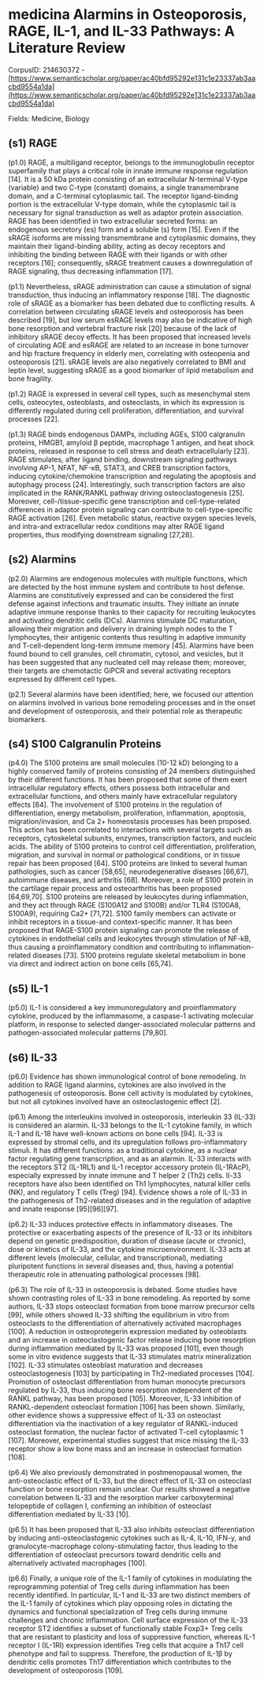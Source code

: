 # medicina Alarmins in Osteoporosis, RAGE, IL-1, and IL-33 Pathways: A Literature Review

CorpusID: 214630372 - [https://www.semanticscholar.org/paper/ac40bfd95292e131c1e23337ab3aacbd9554a1da](https://www.semanticscholar.org/paper/ac40bfd95292e131c1e23337ab3aacbd9554a1da)

Fields: Medicine, Biology

## (s1) RAGE
(p1.0) RAGE, a multiligand receptor, belongs to the immunoglobulin receptor superfamily that plays a critical role in innate immune response regulation [14]. It is a 50 kDa protein consisting of an extracellular N-terminal V-type (variable) and two C-type (constant) domains, a single transmembrane domain, and a C-terminal cytoplasmic tail. The receptor ligand-binding portion is the extracellular V-type domain, while the cytoplasmic tail is necessary for signal transduction as well as adaptor protein association. RAGE has been identified in two extracellular secreted forms: an endogenous secretory (es) form and a soluble (s) form [15]. Even if the sRAGE isoforms are missing transmembrane and cytoplasmic domains, they maintain their ligand-binding ability, acting as decoy receptors and inhibiting the binding between RAGE with their ligands or with other receptors [16]; consequently, sRAGE treatment causes a downregulation of RAGE signaling, thus decreasing inflammation [17].

(p1.1) Nevertheless, sRAGE administration can cause a stimulation of signal transduction, thus inducing an inflammatory response [18]. The diagnostic role of sRAGE as a biomarker has been debated due to conflicting results. A correlation between circulating sRAGE levels and osteoporosis has been described [19], but low serum esRAGE levels may also be indicative of high bone resorption and vertebral fracture risk [20] because of the lack of inhibitory sRAGE decoy effects. It has been proposed that increased levels of circulating AGE and esRAGE are related to an increase in bone turnover and hip fracture frequency in elderly men, correlating with osteopenia and osteoporosis [21]. sRAGE levels are also negatively correlated to BMI and leptin level, suggesting sRAGE as a good biomarker of lipid metabolism and bone fragility.

(p1.2) RAGE is expressed in several cell types, such as mesenchymal stem cells, osteocytes, osteoblasts, and osteoclasts, in which its expression is differently regulated during cell proliferation, differentiation, and survival processes [22].

(p1.3) RAGE binds endogenous DAMPs, including AGEs, S100 calgranulin proteins, HMGB1, amyloid β peptide, macrophage 1 antigen, and heat shock proteins, released in response to cell stress and death extracellularly [23]. RAGE stimulates, after ligand binding, downstream signaling pathways involving AP-1, NFAT, NF-κB, STAT3, and CREB transcription factors, inducing cytokine/chemokine transcription and regulating the apoptosis and autophagy process [24]. Interestingly, such transcription factors are also implicated in the RANK/RANKL pathway driving osteoclastogenesis [25]. Moreover, cell-/tissue-specific gene transcription and cell-type-related differences in adaptor protein signaling can contribute to cell-type-specific RAGE activation [26]. Even metabolic status, reactive oxygen species levels, and intra-and extracellular redox conditions may alter RAGE ligand properties, thus modifying downstream signaling [27,28].
## (s2) Alarmins
(p2.0) Alarmins are endogenous molecules with multiple functions, which are detected by the host immune system and contribute to host defense. Alarmins are constitutively expressed and can be considered the first defense against infections and traumatic insults. They initiate an innate adaptive immune response thanks to their capacity for recruiting leukocytes and activating dendritic cells (DCs). Alarmins stimulate DC maturation, allowing their migration and delivery in draining lymph nodes to the T lymphocytes, their antigenic contents thus resulting in adaptive immunity and T-cell-dependent long-term immune memory [45]. Alarmins have been found bound to cell granules, cell chromatin, cytosol, and vesicles, but it has been suggested that any nucleated cell may release them; moreover, their targets are chemotactic GiPCR and several activating receptors expressed by different cell types.

(p2.1) Several alarmins have been identified; here, we focused our attention on alarmins involved in various bone remodeling processes and in the onset and development of osteoporosis, and their potential role as therapeutic biomarkers.
## (s4) S100 Calgranulin Proteins
(p4.0) The S100 proteins are small molecules (10-12 kD) belonging to a highly conserved family of proteins consisting of 24 members distinguished by their different functions. It has been proposed that some of them exert intracellular regulatory effects, others possess both intracellular and extracellular functions, and others mainly have extracellular regulatory effects [64]. The involvement of S100 proteins in the regulation of differentiation, energy metabolism, proliferation, inflammation, apoptosis, migration/invasion, and Ca 2+ homeostasis processes has been proposed. This action has been correlated to interactions with several targets such as receptors, cytoskeletal subunits, enzymes, transcription factors, and nucleic acids. The ability of S100 proteins to control cell differentiation, proliferation, migration, and survival in normal or pathological conditions, or in tissue repair has been proposed [64]. S100 proteins are linked to several human pathologies, such as cancer [58,65], neurodegenerative diseases [66,67], autoimmune diseases, and arthritis [68]. Moreover, a role of S100 protein in the cartilage repair process and osteoarthritis has been proposed [64,69,70]. S100 proteins are released by leukocytes during inflammation, and they act through RAGE (S100A12 and S100B) and/or TLR4 (S100A8, S100A9), requiring Ca2+ [71,72]. S100 family members can activate or inhibit receptors in a tissue-and context-specific manner. It has been proposed that RAGE-S100 protein signaling can promote the release of cytokines in endothelial cells and leukocytes through stimulation of NF-kB, thus causing a proinflammatory condition and contributing to inflammation-related diseases [73]. S100 proteins regulate skeletal metabolism in bone via direct and indirect action on bone cells [65,74].
## (s5) IL-1
(p5.0) IL-1 is considered a key immunoregulatory and proinflammatory cytokine, produced by the inflammasome, a caspase-1 activating molecular platform, in response to selected danger-associated molecular patterns and pathogen-associated molecular patterns [79,80].
## (s6) IL-33
(p6.0) Evidence has shown immunological control of bone remodeling. In addition to RAGE ligand alarmins, cytokines are also involved in the pathogenesis of osteoporosis. Bone cell activity is modulated by cytokines, but not all cytokines involved have an osteoclastogenic effect [2].

(p6.1) Among the interleukins involved in osteoporosis, interleukin 33 (IL-33) is considered an alarmin. IL-33 belongs to the IL-1 cytokine family, in which IL-1 and IL-18 have well-known actions on bone cells [94]. IL-33 is expressed by stromal cells, and its upregulation follows pro-inflammatory stimuli. It has different functions: as a traditional cytokine, as a nuclear factor regulating gene transcription, and as an alarmin. IL-33 interacts with the receptors ST2 (IL-1RL1) and IL-1 receptor accessory protein (IL-1RAcP), especially expressed by innate immune and T helper 2 (Th2) cells. Il-33 receptors have also been identified on Th1 lymphocytes, natural killer cells (NK), and regulatory T cells (Treg) [94]. Evidence shows a role of IL-33 in the pathogenesis of Th2-related diseases and in the regulation of adaptive and innate response [95][96][97].

(p6.2) IL-33 induces protective effects in inflammatory diseases. The protective or exacerbating aspects of the presence of IL-33 or its inhibitors depend on genetic predisposition, duration of disease (acute or chronic), dose or kinetics of IL-33, and the cytokine microenvironment. IL-33 acts at different levels (molecular, cellular, and transcriptional), mediating pluripotent functions in several diseases and, thus, having a potential therapeutic role in attenuating pathological processes [98].

(p6.3) The role of IL-33 in osteoporosis is debated. Some studies have shown contrasting roles of IL-33 in bone remodeling. As reported by some authors, IL-33 stops osteoclast formation from bone marrow precursor cells [99], while others showed IL-33 shifting the equilibrium in vitro from osteoclasts to the differentiation of alternatively activated macrophages [100]. A reduction in osteoprotegerin expression mediated by osteoblasts and an increase in osteoclastogenic factor release inducing bone resorption during inflammation mediated by IL-33 was proposed [101], even though some in vitro evidence suggests that IL-33 stimulates matrix mineralization [102]. IL-33 stimulates osteoblast maturation and decreases osteoclastogenesis [103] by participating in Th2-mediated processes [104]. Promotion of osteoclast differentiation from human monocyte precursors regulated by lL-33, thus inducing bone resorption independent of the RANKL pathway, has been proposed [105]. Moreover, IL-33 inhibition of RANKL-dependent osteoclast formation [106] has been shown. Similarly, other evidence shows a suppressive effect of IL-33 on osteoclast differentiation via the inactivation of a key regulator of RANKL-induced osteoclast formation, the nuclear factor of activated T-cell cytoplasmic 1 [107]. Moreover, experimental studies suggest that mice missing the IL-33 receptor show a low bone mass and an increase in osteoclast formation [108].

(p6.4) We also previously demonstrated in postmenopausal women, the anti-osteoclastic effect of IL-33, but the direct effect of IL-33 on osteoclast function or bone resorption remain unclear. Our results showed a negative correlation between IL-33 and the resorption marker carboxyterminal telopeptide of collagen I, confirming an inhibition of osteoclast differentiation mediated by IL-33 [10].

(p6.5) It has been proposed that IL-33 also inhibits osteoclast differentiation by inducing anti-osteoclastogenic cytokines such as IL-4, IL-10, IFN-y, and granulocyte-macrophage colony-stimulating factor, thus leading to the differentiation of osteoclast precursors toward dendritic cells and alternatively activated macrophages [100].

(p6.6) Finally, a unique role of the IL-1 family of cytokines in modulating the reprogramming potential of Treg cells during inflammation has been recently identified. In particular, IL-1 and IL-33 are two distinct members of the IL-1 family of cytokines which play opposing roles in dictating the dynamics and functional specialization of Treg cells during immune challenges and chronic inflammation. Cell surface expression of the IL-33 receptor ST2 identifies a subset of functionally stable Foxp3+ Treg cells that are resistant to plasticity and loss of suppressive function, whereas IL-1 receptor I (IL-1RI) expression identifies Treg cells that acquire a Th17 cell phenotype and fail to suppress. Therefore, the production of IL-1β by dendritic cells promotes Th17 differentiation which contributes to the development of osteoporosis [109].

